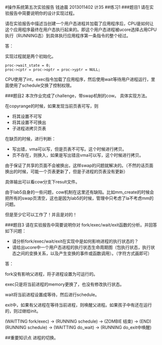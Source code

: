 #操作系统第五次实验报告
钱迪晨 2013011402 计35
##练习1
###题目1
请在实验报告中简要说明你的设计实现过程。

请在实验报告中描述当创建一个用户态进程并加载了应用程序后，CPU是如何让这个应用程序最终在用户态执行起来的。即这个用户态进程被ucore选择占用CPU执行（RUNNING态）到具体执行应用程序第一条指令的整个经过。

答：

实现过程就是两个初始化。

	proc->wait_state = 0;
	proc->cptr = proc->optr = proc->yptr = NULL;

CPU使用了int，exec指令加载了应用程序，然后使用wait等待用户进程运行，里面使用了schedule交换了控制权限。

###题目2
本次作业完成了challenge，带swap机制的cow。
具体实现方法。

在copyrange的时候，如果发现当前页表可写，则

* 将其设置不可写
* 将其设置不可换出
* 子进程进拷贝页表

在缺页的时候，进行判断：

* 写出错，vma可以写，但是页表不可写。这个时候进行拷贝。
* 页不存在，则换入，如果是写出错且vma可以写，这个时候进行拷贝。

由于保证了共享的页面不会被换出，这样swap的问题就解决的。（不然的话页面换出的时候，可能一个页表更新了，但是子进程的页表没有更新）

具体输出可以看cow分支下result文件。

由于lab5自身的一些问题，cow机制在这里还有缺陷。比如mm_create的时候会把所有的swap页清空，这也是因为lab5的时候，管理中只考虑了la不考虑mm的问题。

但是至少它可以工作了！并且是对的！

###题目3
请在实验报告中简要说明你对 fork/exec/wait/exit函数的分析。并回答如下问题：
 - 请分析fork/exec/wait/exit在实现中是如何影响进程的执行状态的？
 - 请给出ucore中一个用户态进程的执行状态生命周期图（包执行状态，执行状态之间的变换关系，以及产生变换的事件或函数调用）。（字符方式画即可）

答：

fork没有影响父进程，将子进程设置为可运行的。

exec只是将当前进程的memory更换了，也没有修改执行状态。

wait将当前进程设置成等待，然后进行schedule。

exit中，如果有父进程在等待当前进程，则唤醒父进程。如果孩子中有还在运行的，则过继给init。

(WAITTING fork/exec) -> (RUNNING schedule) -> (ZOMBIE 结束) -> (END)
(RUNNING schedule) -> (WAITTING do_wait) -> (RUNNING do_exit中唤醒)

##重要知识点
进程的切换。
